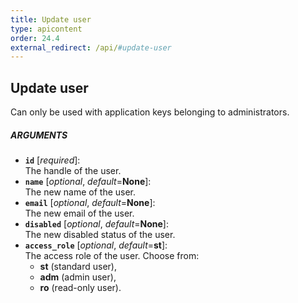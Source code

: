 ```yaml
---
title: Update user
type: apicontent
order: 24.4
external_redirect: /api/#update-user
---
```


## Update user
Can only be used with application keys belonging to administrators.

##### ARGUMENTS
* **`id`** [*required*]:  
    The handle of the user.
* **`name`** [*optional*, *default*=**None**]:  
    The new name of the user.
* **`email`** [*optional*, *default*=**None**]:  
    The new email of the user.
* **`disabled`** [*optional*, *default*=**None**]:  
    The new disabled status of the user.
* **`access_role`** [*optional*, *default*=**st**]:  
    The access role of the user. Choose from:
    *  **st** (standard user), 
    *  **adm** (admin user),
    *  **ro** (read-only user).  